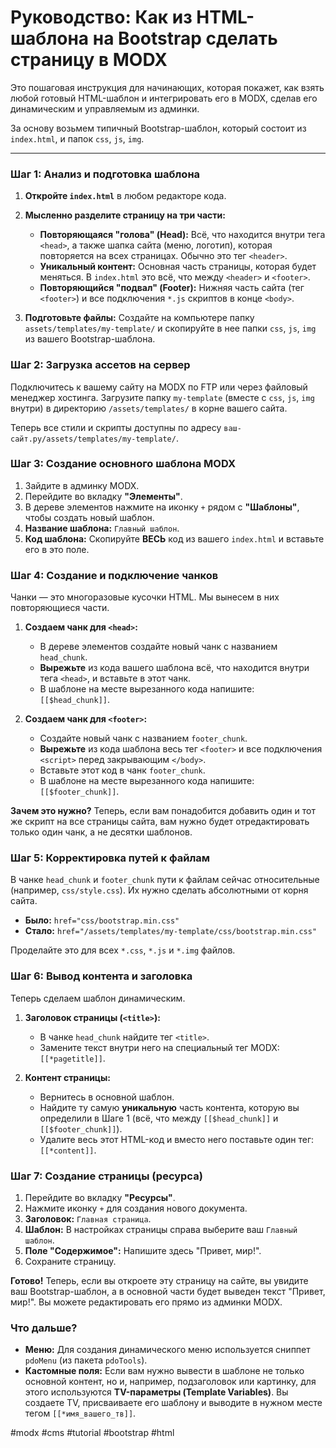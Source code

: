 # Руководство: Как из HTML-шаблона на Bootstrap сделать страницу в MODX

Это пошаговая инструкция для начинающих, которая покажет, как взять любой готовый HTML-шаблон и интегрировать его в MODX, сделав его динамическим и управляемым из админки.

За основу возьмем типичный Bootstrap-шаблон, который состоит из `index.html`, и папок `css`, `js`, `img`.

---

### Шаг 1: Анализ и подготовка шаблона

1.  **Откройте `index.html`** в любом редакторе кода.
2.  **Мысленно разделите страницу на три части:**
    *   **Повторяющаяся "голова" (Head):** Всё, что находится внутри тега `<head>`, а также шапка сайта (меню, логотип), которая повторяется на всех страницах. Обычно это тег `<header>`.
    *   **Уникальный контент:** Основная часть страницы, которая будет меняться. В `index.html` это всё, что между `<header>` и `<footer>`.
    *   **Повторяющийся "подвал" (Footer):** Нижняя часть сайта (тег `<footer>`) и все подключения `*.js` скриптов в конце `<body>`.

3.  **Подготовьте файлы:** Создайте на компьютере папку `assets/templates/my-template/` и скопируйте в нее папки `css`, `js`, `img` из вашего Bootstrap-шаблона.

### Шаг 2: Загрузка ассетов на сервер

Подключитесь к вашему сайту на MODX по FTP или через файловый менеджер хостинга. Загрузите папку `my-template` (вместе с `css`, `js`, `img` внутри) в директорию `/assets/templates/` в корне вашего сайта.

Теперь все стили и скрипты доступны по адресу `ваш-сайт.ру/assets/templates/my-template/`.

### Шаг 3: Создание основного шаблона MODX

1.  Зайдите в админку MODX.
2.  Перейдите во вкладку **"Элементы"**.
3.  В дереве элементов нажмите на иконку `+` рядом с **"Шаблоны"**, чтобы создать новый шаблон.
4.  **Название шаблона:** `Главный шаблон`.
5.  **Код шаблона:** Скопируйте **ВЕСЬ** код из вашего `index.html` и вставьте его в это поле.

### Шаг 4: Создание и подключение чанков

Чанки — это многоразовые кусочки HTML. Мы вынесем в них повторяющиеся части.

1.  **Создаем чанк для `<head>`:**
    *   В дереве элементов создайте новый чанк с названием `head_chunk`.
    *   **Вырежьте** из кода вашего шаблона всё, что находится внутри тега `<head>`, и вставьте в этот чанк.
    *   В шаблоне на месте вырезанного кода напишите: `[[$head_chunk]]`.

2.  **Создаем чанк для `<footer>`:**
    *   Создайте новый чанк с названием `footer_chunk`.
    *   **Вырежьте** из кода шаблона весь тег `<footer>` и все подключения `<script>` перед закрывающим `</body>`.
    *   Вставьте этот код в чанк `footer_chunk`.
    *   В шаблоне на месте вырезанного кода напишите: `[[$footer_chunk]]`.

**Зачем это нужно?** Теперь, если вам понадобится добавить один и тот же скрипт на все страницы сайта, вам нужно будет отредактировать только один чанк, а не десятки шаблонов.

### Шаг 5: Корректировка путей к файлам

В чанке `head_chunk` и `footer_chunk` пути к файлам сейчас относительные (например, `css/style.css`). Их нужно сделать абсолютными от корня сайта.

*   **Было:** `href="css/bootstrap.min.css"`
*   **Стало:** `href="/assets/templates/my-template/css/bootstrap.min.css"`

Проделайте это для всех `*.css`, `*.js` и `*.img` файлов.

### Шаг 6: Вывод контента и заголовка

Теперь сделаем шаблон динамическим.

1.  **Заголовок страницы (`<title>`):**
    *   В чанке `head_chunk` найдите тег `<title>`.
    *   Замените текст внутри него на специальный тег MODX: `[[*pagetitle]]`.

2.  **Контент страницы:**
    *   Вернитесь в основной шаблон.
    *   Найдите ту самую **уникальную** часть контента, которую вы определили в Шаге 1 (всё, что между `[[$head_chunk]]` и `[[$footer_chunk]]`).
    *   Удалите весь этот HTML-код и вместо него поставьте один тег: `[[*content]]`.

### Шаг 7: Создание страницы (ресурса)

1.  Перейдите во вкладку **"Ресурсы"**.
2.  Нажмите иконку `+` для создания нового документа.
3.  **Заголовок:** `Главная страница`.
4.  **Шаблон:** В настройках страницы справа выберите ваш `Главный шаблон`.
5.  **Поле "Содержимое":** Напишите здесь "Привет, мир!".
6.  Сохраните страницу.

**Готово!** Теперь, если вы откроете эту страницу на сайте, вы увидите ваш Bootstrap-шаблон, а в основной части будет выведен текст "Привет, мир!". Вы можете редактировать его прямо из админки MODX.

### Что дальше?

*   **Меню:** Для создания динамического меню используется сниппет `pdoMenu` (из пакета `pdoTools`).
*   **Кастомные поля:** Если вам нужно вывести в шаблоне не только основной контент, но и, например, подзаголовок или картинку, для этого используются **TV-параметры (Template Variables)**. Вы создаете TV, присваиваете его шаблону и выводите в нужном месте тегом `[[*имя_вашего_тв]]`.

#modx #cms #tutorial #bootstrap #html
